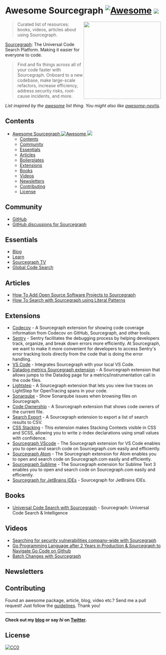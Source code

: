 # Awesome Sourcegraph [![Awesome](https://cdn.rawgit.com/sindresorhus/awesome/d7305f38d29fed78fa85652e3a63e154dd8e8829/media/badge.svg)](https://github.com/sindresorhus/awesome) ![](https://img.shields.io/badge/unicodeveloper-approved-brightgreen.svg)

[<img src="https://sourcegraph.com/.assets/img/sourcegraph-head-logo.svg?v2" align="right" width="250">](https://github.com/sourcegraph/sourcegraph)

> Curated list of resources: books, videos, articles about using Sourcegraph.

[Sourcegraph](https://github.com/sourcegraph/sourcegraph): The Universal Code Search Platform. Making it easier for everyone to code.

> Find and fix things across all of your code faster with Sourcegraph. Onboard to a new codebase, make large-scale refactors, increase efficiency, address security risks, root-cause incidents, and more.

*List inspired by the [awesome](https://github.com/sindresorhus/awesome) list thing. You might also like [awesome-nextjs](https://github.com/unicodeveloper/awesome-nextjs).*

## Contents
- [Awesome Sourcegraph ![Awesome](https://github.com/sindresorhus/awesome) ![](https://img.shields.io/badge/unicodeveloper-approved-brightgreen.svg)](#awesome-nextjs-img-srchttpscdnrawgitcomsindresorhusawesomed7305f38d29fed78fa85652e3a63e154dd8e8829mediabadgesvg-altawesome-img-srchttpsimgshieldsiobadgeunicodeveloper-approved-brightgreensvg-alt)
  - [Contents](#contents)
  - [Community](#community)
  - [Essentials](#essentials)
  - [Articles](#articles)
  - [Boilerplates](#boilerplates)
  - [Extensions](#extensions)
  - [Books](#books)
  - [Videos](#videos)
  - [Newsletters](#newsletters)
  - [Contributing](#contributing)
  - [License](#license)

## Community
* [GitHub](https://github.com/sourcegraph/sourcegraph)
* [GitHub discussions for Sourcegraph](https://github.com/sourcegraph/sourcegraph/discussions)

## Essentials
* [Blog](https://about.sourcegraph.com/blog)
* [Learn](https://learn.sourcegraph.com)
* [Sourcegraph TV](https://www.youtube.com/c/sourcegraph)
* [Global Code Search](https://sourcegraph.com/search)

## Articles
 * [How To Add Open Source Software Projects to Sourcegraph](https://learn.sourcegraph.com/posts/how-to-add-open-source-software-projects-to-sourcegraph)
 * [How To Search with Sourcegraph using Literal Patterns](https://learn.sourcegraph.com/posts/literal-search-patterns)

## Extensions
* [Codecov](https://sourcegraph.com/extensions/sourcegraph/codecov) - A Sourcegraph extension for showing code coverage information from Codecov on GitHub, Sourcegraph, and other tools.
* [Sentry](https://sourcegraph.com/extensions/sourcegraph/sentry) - Sentry facilitates the debugging process by helping developers track, organize, and break down errors more efficiently. At Sourcegraph, we want to make it more convenient for developers to access Sentry's error tracking tools directly from the code that is doing the error handling.
* [VS Code](https://sourcegraph.com/extensions/sourcegraph/vscode-extras) - Integrates Sourcegraph with your local VS Code.
* [Datadog metrics Sourcegraph extension](https://sourcegraph.com/extensions/sourcegraph/datadog-metrics) - A Sourcegraph extension that allows jumps to the Datadog page for a metrics/instrumentation call in the code files.
* [Lightstep](https://sourcegraph.com/extensions/sourcegraph/lightstep) - A Sourcegraph extension that lets you view live traces on LightStep for OpenTracing spans in your code.
* [Sonarqube](https://sourcegraph.com/extensions/sourcegraph/sonarqube) - Show Sonarqube issues when browsing files on Sourcegraph.
* [Code Ownership](https://sourcegraph.com/extensions/sourcegraph/code-ownership) - A Sourcegraph extension that shows code owners of the current file.
* [Search Export](https://sourcegraph.com/extensions/sourcegraph/search-export) - A Sourcegraph extension to export a list of search results to CSV.
* [CSS Stacking](https://sourcegraph.com/extensions/felixfbecker/css-stacking-contexts) - This extension makes Stacking Contexts visible in CSS and SCSS, allowing you to write z-index declarations using small values with confidence.
* [Sourcegraph VScode](https://github.com/sourcegraph/sourcegraph-vscode) - The Sourcegraph extension for VS Code enables you to open and search code on Sourcegraph.com easily and efficiently.
* [Sourcegraph Atom](https://github.com/sourcegraph/sourcegraph-atom) - The Sourcegraph extension for Atom enables you to open and search code on Sourcegraph.com easily and efficiently.
* [Sourcegraph Sublime](https://github.com/sourcegraph/sourcegraph-sublime) - The Sourcegraph extension for Sublime Text 3 enables you to open and search code on Sourcegraph.com easily and efficiently.
* [Sourcegraph for JetBrains IDEs](https://github.com/sourcegraph/sourcegraph-jetbrains) - Sourcegraph for JetBrains IDEs.


## Books
* [Universal Code Search with Sourcegraph](https://info.sourcegraph.com/universal-code-search-ebook-req) - Sourcegraph: Universal Code Search & Intelligence

## Videos

* [Searching for security vulnerabilities company-wide with Sourcegraph](https://www.youtube.com/watch?v=OGd8wr7XpgU)
* [Go Programming Language after 2 Years in Production & Sourcegraph to Navigate Go Code on Github](https://www.youtube.com/watch?v=Pw07q3e4jEY)
* [Batch Changes with Sourcegraph](https://www.youtube.com/watch?v=eOmiyXIWTCw)

## Newsletters

## Contributing
Found an awesome package, article, blog, video etc.? Send me a pull request! Just follow the [guidelines](/CONTRIBUTING.md). Thank you!

---
**Check out my [blog](https://goodheads.io) or say *hi* on [Twitter](https://twitter.com/unicodeveloper).**

## License
[![CC0](http://mirrors.creativecommons.org/presskit/buttons/88x31/svg/cc-zero.svg)](http://creativecommons.org/publicdomain/zero/1.0/)
